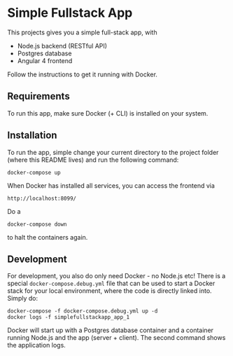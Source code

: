# Simple Fullstack App

This projects gives you a simple full-stack app, with
* Node.js backend (RESTful API)
* Postgres database
* Angular 4 frontend

Follow the instructions to get it running with Docker.

## Requirements

To run this app, make sure Docker (+ CLI) is installed on your system.

## Installation

To run the app, simple change your current directory to the project folder 
(where this README lives) and run the following command:

	docker-compose up

When Docker has installed all services, you can access the frontend via

	http://localhost:8099/

Do a

	docker-compose down

to halt the containers again.

## Development 

For development, you also do only need Docker - no Node.js etc!
There is a special `docker-compose.debug.yml` file that can be used to start a Docker stack for your local environment, where the code is directly linked into. Simply do:

	docker-compose -f docker-compose.debug.yml up -d
	docker logs -f simplefullstackapp_app_1

Docker will start up with a Postgres database container and a container running Node.js and the app (server + client).
The second command shows the application logs.

